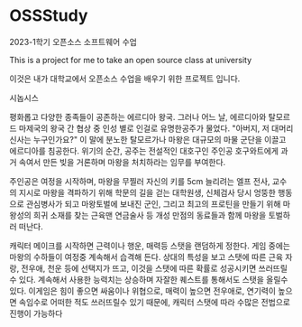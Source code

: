 # OSSStudy
2023-1학기 오픈소스 소프트웨어 수업

This is a project for me to take an open source class at university

이것은 내가 대학교에서 오픈소스 수업을 배우기 위한 프로젝트 입니다.

시놉시스

평화롭고 다양한 종족들이 공존하는 에르디아 왕국. 그러나 어느 날, 에르디아와 탈모르드 마제국의 왕국 간 협상 중 인성 별로 인걸로 유명한공주가 물었다.
"아버지, 저 대머리 신사는 누구인가요?" 이 말에 분노한 탈모르가나 마왕은 대규모의 마물 군단을 이끌고 에르디아를 침공한다.
위기의 순간, 공주는 전설적인 대호구인 주인공 호구와트에게 과거 속여서 만든 빚을 거론하며 마왕을 처치하라는 임무를 부여한다.

주인공은 여정을 시작하며, 마왕을 무찔러 자신의 키를 5cm 늘리려는 엘프 전사, 교수의 지시로 마왕을 격파하기 위해 학문의 길을 걷는 대학원생,
신체검사 당시 엉뚱한 행동으로 관심병사가 되고 마왕토벌에 보내진 군인, 그리고 최고의 프로틴을 만들기 위해 마왕성의 희귀 소재를 찾는 근육맨 연금술사 등 개성 만점의 동료들과 함께 마왕을 토벌하러 떠난다. 

캐릭터 메이크를 시작하면 근력이나 행운, 매력등 스탯을 랜덤하게 정한다. 게임 중에는 마왕의 수하들이 여정중 계속해서 습격해 든다. 상대의 특성을 보고 스탯에 따른 근육 자랑, 전우애, 천운 등에 선택지가 뜨고, 이것을 스탯에 따른 확률로 성공시키면 쓰러뜨릴수 있다. 계속해서 사용한 능력치는 상승하며 자잘한 퀘스트를 통해서도 스탯을 올릴수 있다. 이게임은 힘이 좋으면 싸움이나 위협으로, 매력이 높으면 전우애로, 연기력이 높으면 속임수로 어떠한 적도 쓰러뜨릴수 있기 때문에, 캐릭터 스탯에 따라 수많은 전법으로 진행이 가능하다
